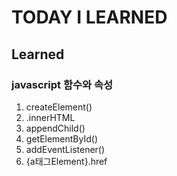 # TODAY I LEARNED

## Learned

### javascript 함수와 속성

1. createElement()
2. .innerHTML
3. appendChild()
4. getElementById()
5. addEventListener()
6. {a태그Element}.href
